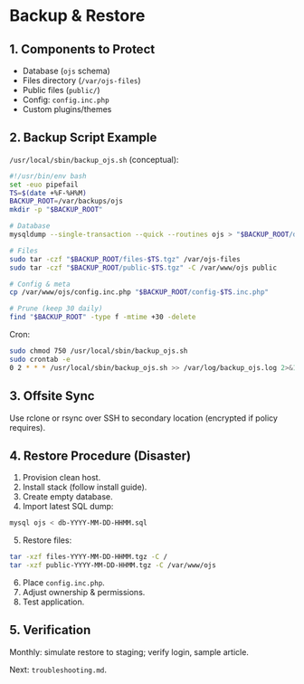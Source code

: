 # Backup & Restore

## 1. Components to Protect
- Database (`ojs` schema)
- Files directory (`/var/ojs-files`)
- Public files (`public/`)
- Config: `config.inc.php`
- Custom plugins/themes

## 2. Backup Script Example
`/usr/local/sbin/backup_ojs.sh` (conceptual):
```bash
#!/usr/bin/env bash
set -euo pipefail
TS=$(date +%F-%H%M)
BACKUP_ROOT=/var/backups/ojs
mkdir -p "$BACKUP_ROOT"

# Database
mysqldump --single-transaction --quick --routines ojs > "$BACKUP_ROOT/db-$TS.sql"

# Files
sudo tar -czf "$BACKUP_ROOT/files-$TS.tgz" /var/ojs-files
sudo tar -czf "$BACKUP_ROOT/public-$TS.tgz" -C /var/www/ojs public

# Config & meta
cp /var/www/ojs/config.inc.php "$BACKUP_ROOT/config-$TS.inc.php"

# Prune (keep 30 daily)
find "$BACKUP_ROOT" -type f -mtime +30 -delete
```

Cron:
```bash
sudo chmod 750 /usr/local/sbin/backup_ojs.sh
sudo crontab -e
0 2 * * * /usr/local/sbin/backup_ojs.sh >> /var/log/backup_ojs.log 2>&1
```

## 3. Offsite Sync
Use rclone or rsync over SSH to secondary location (encrypted if policy requires).

## 4. Restore Procedure (Disaster)
1. Provision clean host.
2. Install stack (follow install guide).
3. Create empty database.
4. Import latest SQL dump:
```bash
mysql ojs < db-YYYY-MM-DD-HHMM.sql
```
5. Restore files:
```bash
tar -xzf files-YYYY-MM-DD-HHMM.tgz -C /
tar -xzf public-YYYY-MM-DD-HHMM.tgz -C /var/www/ojs
```
6. Place `config.inc.php`.
7. Adjust ownership & permissions.
8. Test application.

## 5. Verification
Monthly: simulate restore to staging; verify login, sample article.

Next: `troubleshooting.md`.
